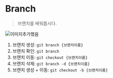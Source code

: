 # Branch
> 브랜치를 배워봅시다.

![이미지추가했음](123456789)

1. 브랜치 생성: `git branch {브랜치이름}`
2. 브랜치 확인: `git branch`
3. 브랜치 이동: `git checkout {브랜치이름}`
4. 브랜치 삭제: `git branch -d {브랜치이름}`
5. 브랜치 생성 + 이동: `git checkout -b {브랜치이름}`